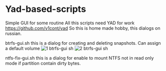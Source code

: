 # Yad-based-scripts
Simple GUI for some routine
All this scripts need YAD for work https://github.com/v1cont/yad
So this is home made hobby, this dialogs on russian.

btrfs-gui.sh
this is a dialog for creating and deleting snapshots. Can assign a default volume
![1 btrfs-gui sh](https://user-images.githubusercontent.com/79962382/184587768-e626cc14-1b3d-42de-95a3-b7923c12b0f4.png)
![2 btrfs-gui sh](https://user-images.githubusercontent.com/79962382/184587836-971ef14d-152f-457b-8496-b517d234ccc3.png)

ntfs-fix-gui.sh
this is a dialog for enable to mount NTFS not in read only mode if partition contain dirty bytes.
